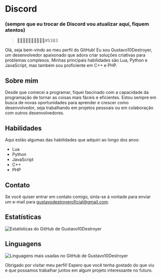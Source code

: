 # Discord
### (sempre que eu trocar de Discord vou atualizar aqui, fiquem atentos)
> ᲼᲼᲼᲼᲼᲼᲼᲼᲼᲼#5383

Olá, seja bem-vindo ao meu perfil do GitHub! Eu sou Gustavo10Destroyer, um desenvolvedor apaixonado que adora criar soluções criativas para problemas complexos. Minhas principais habilidades são Lua, Python e JavaScript, mas também sou proficiente em C++ e PHP.

## Sobre mim

Desde que comecei a programar, fiquei fascinado com a capacidade da programação de tornar as coisas mais fáceis e eficientes. Estou sempre em busca de novas oportunidades para aprender e crescer como desenvolvedor, seja trabalhando em projetos pessoais ou em colaboração com outros desenvolvedores.

## Habilidades

Aqui estão algumas das habilidades que adquiri ao longo dos anos:

- Lua
- Python
- JavaScript
- C++
- PHP

## Contato

Se você quiser entrar em contato comigo, sinta-se à vontade para enviar um e-mail para gustavodestroyeroficial@gmail.com.

## Estatísticas

![Estatísticas do GitHub de Gustavo10Destroyer](https://github-readme-stats.vercel.app/api?username=Gustavo10Destroyer&show_icons=true&count_private=true&theme=dark)

## Linguagens

![Linguagens mais usadas no GitHub de Gustavo10Destroyer](https://github-readme-stats.vercel.app/api/top-langs/?username=Gustavo10Destroyer&layout=compact&theme=dark)

Obrigado por visitar meu perfil! Espero que você tenha gostado do que viu e que possamos trabalhar juntos em algum projeto interessante no futuro.
